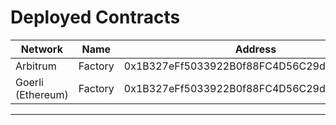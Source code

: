 # Deployed Contracts

| Network            | Name    | Address                                    |
| ------------------ | ------- | ------------------------------------------ |
| Arbitrum           | Factory | 0x1B327eFf5033922B0f88FC4D56C29d7AF5a8ecdB |
| Goerli (Ethereum)  | Factory | 0x1B327eFf5033922B0f88FC4D56C29d7AF5a8ecdB |

****

